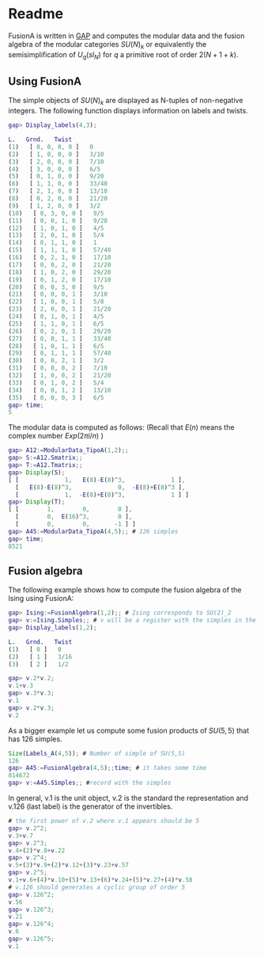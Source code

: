 # Readme

FusionA is written in [GAP](https://www.gap-system.org/) and computes the modular data and the fusion algebra of the modular categories $SU(N)_k$ or equivalently the semisimplification of $U_q(sl_N)$ for $q$ a primitive root of order $2(N+1+k)$.

## Using FusionA
The simple objects of $SU(N)_k$ are displayed as N-tuples of non-negative integers. The following function displays information on labels and twists.
```GAP
gap> Display_labels(4,3);

L.   Grnd.   Twist
(1)   [ 0, 0, 0, 0 ]   0
(2)   [ 1, 0, 0, 0 ]   3/10
(3)   [ 2, 0, 0, 0 ]   7/10
(4)   [ 3, 0, 0, 0 ]   6/5
(5)   [ 0, 1, 0, 0 ]   9/20
(6)   [ 1, 1, 0, 0 ]   33/40
(7)   [ 2, 1, 0, 0 ]   13/10
(8)   [ 0, 2, 0, 0 ]   21/20
(9)   [ 1, 2, 0, 0 ]   3/2
(10)   [ 0, 3, 0, 0 ]   9/5
(11)   [ 0, 0, 1, 0 ]   9/20
(12)   [ 1, 0, 1, 0 ]   4/5
(13)   [ 2, 0, 1, 0 ]   5/4
(14)   [ 0, 1, 1, 0 ]   1
(15)   [ 1, 1, 1, 0 ]   57/40
(16)   [ 0, 2, 1, 0 ]   17/10
(17)   [ 0, 0, 2, 0 ]   21/20
(18)   [ 1, 0, 2, 0 ]   29/20
(19)   [ 0, 1, 2, 0 ]   17/10
(20)   [ 0, 0, 3, 0 ]   9/5
(21)   [ 0, 0, 0, 1 ]   3/10
(22)   [ 1, 0, 0, 1 ]   5/8
(23)   [ 2, 0, 0, 1 ]   21/20
(24)   [ 0, 1, 0, 1 ]   4/5
(25)   [ 1, 1, 0, 1 ]   6/5
(26)   [ 0, 2, 0, 1 ]   29/20
(27)   [ 0, 0, 1, 1 ]   33/40
(28)   [ 1, 0, 1, 1 ]   6/5
(29)   [ 0, 1, 1, 1 ]   57/40
(30)   [ 0, 0, 2, 1 ]   3/2
(31)   [ 0, 0, 0, 2 ]   7/10
(32)   [ 1, 0, 0, 2 ]   21/20
(33)   [ 0, 1, 0, 2 ]   5/4
(34)   [ 0, 0, 1, 2 ]   13/10
(35)   [ 0, 0, 0, 3 ]   6/5
gap> time;
5
```

The modular data is computed as follows: (Recall that $E(n)$ means the complex number $Exp(2 \pi i/n)$ )

```GAP
gap> A12:=ModularData_TipoA(1,2);;
gap> S:=A12.Smatrix;;
gap> T:=A12.Tmatrix;;
gap> Display(S);
[ [             1,   E(8)-E(8)^3,             1 ],
  [   E(8)-E(8)^3,             0,  -E(8)+E(8)^3 ],
  [             1,  -E(8)+E(8)^3,             1 ] ]
gap> Display(T);
[ [        1,        0,        0 ],
  [        0,  E(16)^3,        0 ],
  [        0,        0,       -1 ] ]
gap> A45:=ModularData_TipoA(4,5);; # 126 simples
gap> time;
8521
```

## Fusion algebra

The following example shows how to compute the fusion algebra of the Ising using FusionA: 

```GAP
gap> Ising:=FusionAlgebra(1,2);; # Ising corresponds to SU(2)_2
gap> v:=Ising.Simples;; # v will be a register with the simples in the same orden obstained with the function Display_labels
gap> Display_labels(1,2);

L.   Grnd.   Twist
(1)   [ 0 ]   0
(2)   [ 1 ]   3/16
(3)   [ 2 ]   1/2

gap> v.2*v.2;
v.1+v.3
gap> v.3*v.3;
v.1
gap> v.2*v.3;
v.2

```
As a bigger example let us compute some fusion products of $SU(5,5)$ that has 126 simples. 

```GAP
Size(Labels_A(4,5)); # Number of simple of SU(5,5)
126
gap> A45:=FusionAlgebra(4,5);;time; # it takes some time
814672
gap> v:=A45.Simples;; #record with the simples
```
In general, v.1 is the unit object, v.2 is the standard the representation and v.126 (last label) is the generator of the invertibles.


```GAP
# the first power of v.2 where v.1 appears should be 5
gap> v.2^2;
v.3+v.7
gap> v.2^3;
v.4+(2)*v.8+v.22
gap> v.2^4;
v.5+(3)*v.9+(2)*v.12+(3)*v.23+v.57
gap> v.2^5;
v.1+v.6+(4)*v.10+(5)*v.13+(6)*v.24+(5)*v.27+(4)*v.58
# v.126 should generates a cyclic group of order 5
gap> v.126^2;
v.56
gap> v.126^3;
v.21
gap> v.126^4;
v.6
gap> v.126^5;
v.1
```

